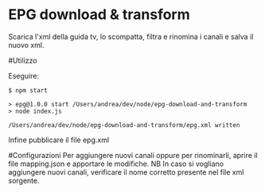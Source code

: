 EPG download & transform
======================

Scarica l'xml della guida tv, lo scompatta, filtra e rinomina i canali e salva il nuovo xml.

#Utilizzo

Eseguire:

```
$ npm start

> epg@1.0.0 start /Users/andrea/dev/node/epg-download-and-transform
> node index.js

/Users/andrea/dev/node/epg-download-and-transform/epg.xml written
```

Infine pubblicare il file epg.xml

#Configurazioni
Per aggiungere nuovi canali oppure per rinominarli, aprire il file mapping.json e apportare le modifiche.
NB In caso si vogliano aggiungere nuovi canali, verificare il nome corretto presente nel file xml sorgente.